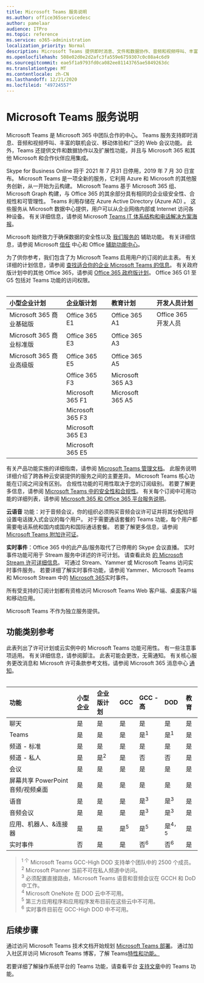 ```yaml
---
title: Microsoft Teams 服务说明
ms.author: office365servicedesc
author: pamelaar
audience: ITPro
ms.topic: reference
ms.service: o365-administration
localization_priority: Normal
description: Microsoft Teams 提供即时消息、文件和数据协作、音频和视频呼叫、丰富的联机会议、移动体验和广泛的 Web 会议功能。
ms.openlocfilehash: 508e02d0e2d2afc3fa559e6759307c0c08a4c6d9
ms.sourcegitcommit: eae5f1a9793fd0ca082ee81143765ae5849263dc
ms.translationtype: MT
ms.contentlocale: zh-CN
ms.lasthandoff: 12/21/2020
ms.locfileid: "49724557"
---
```

# <a name="microsoft-teams-service-description"></a>Microsoft Teams 服务说明

Microsoft Teams 是 Microsoft 365 中团队合作的中心。 Teams 服务支持即时消息、音频和视频呼叫、丰富的联机会议、移动体验和广泛的 Web 会议功能。 此外，Teams 还提供文件和数据协作以及扩展性功能，并且与 Microsoft 365 和其他 Microsoft 和合作伙伴应用集成。

Skype for Business Online 将于 2021 年 7 月[](https://techcommunity.microsoft.com/t5/Microsoft-Teams-Blog/Skype-for-Business-Online-to-Be-Retired-in-2021/ba-p/777833)31 日停用，2019 年 7 月 30 日宣布。 Microsoft Teams 是一项全新的服务，它利用 Azure 和 Microsoft 的其他服务创新，从一开始为云构建。 Microsoft Teams 基于 Microsoft 365 组、Microsoft Graph 构建，与 Office 365 的其余部分具有相同的企业级安全性、合规性和可管理性。 Teams 利用存储在 Azure Active Directory (Azure AD) 。 这些服务从 Microsoft 数据中心提供，用户可以从企业网络内部或 Internet 访问各种设备。 有关详细信息，请参阅 Microsoft [Teams IT 体系结构和电话解决方案海报](https://docs.microsoft.com/microsoftteams/teams-architecture-solutions-posters)。

Microsoft 始终致力于确保数据的安全性以及 [我们服务的](https://www.microsoft.com/trust-center/compliance/accessibility) 辅助功能。 有关详细信息，请参阅 Microsoft [信任](https://www.microsoft.com/trust-center) 中心和 Office [辅助功能中心](https://support.office.com/article/Office-Accessibility-Center-Resources-for-people-with-disabilities-ecab0fcf-d143-4fe8-a2ff-6cd596bddc6d)。

为了供你参考，我们包含了为 Microsoft Teams 启用用户的订阅的此主表。 有关详细的计划信息，请参阅 [查找适合你的企业 Microsoft Teams 的信息](https://www.microsoft.com/microsoft-365/microsoft-teams/compare-microsoft-teams-options?rtc=1)。 有关政府版计划中的其他 Office 365，请参阅 [Office 365 政府版计划](https://www.microsoft.com/microsoft-365/government/compare-office-365-government-plans)。 Office 365 G1 至 G5 包括对 Teams 功能的访问权限。<br><br>

| 小型企业计划 | 企业版计划 | 教育计划 | 开发人员计划 |
|:-----|:-----|:-----|:-----|
|Microsoft 365 商业基础版 <br/> |Office 365 E1 <br/> |Office 365 A1 <br/> |Office 365 开发人员 <br/> |
|Microsoft 365 商业标准版 <br/> |Office 365 E3 <br/> |Office 365 A3 <br/>|   <br/> |
|Microsoft 365 商业高级版 <br/> | Office 365 E5<br/> |Office 365 A5 <br/>  |  <br/> |
|  <br/> |Office 365 F3 <br/> |  Microsoft 365 A3<br/> |  <br/> |
|  <br/> |Microsoft 365 F1 <br/> |  Microsoft 365 A5<br/> |  <br/> |
|  <br/> |Microsoft 365 F3 <br/> |  <br/> |  <br/> |
|  <br/> |Microsoft 365 E3 <br/> |  <br/> |  <br/> |
|  <br/> |Microsoft 365 E5 <br/> |  <br/> |  <br/> |

有关产品功能实施的详细指南，请参阅 [Microsoft Teams 管理文档](https://docs.microsoft.com/MicrosoftTeams)。 此服务说明详细介绍了跨各种云安装提供的服务之间的主要差异。 Microsoft Teams 核心功能在订阅之间没有区别。 合规性功能的可用性取决于您的订阅级别。 若要了解更多信息，请参阅 [Microsoft Teams 中的安全性和合规性](https://docs.microsoft.com/microsoftteams/security-compliance-overview)。 有关每个订阅中可用功能的详细列表，请参阅 [Microsoft 365 和 Office 365 平台服务说明](https://docs.microsoft.com/office365/servicedescriptions/office-365-platform-service-description/office-365-platform-service-description)。

**云语音** 功能：对于音频会议，你的组织必须购买音频会议许可证并将其分配给将设置电话拨入式会议的每个用户。 对于需要通话套餐的 Teams 功能，每个用户都需要电话系统和国内或国内和国际通话套餐。 若要了解更多信息，请参阅 [Microsoft Teams 附加许可证](https://docs.microsoft.com/microsoftteams/teams-add-on-licensing/microsoft-teams-add-on-licensing)。

**实时事件**：Office 365 中的此产品/服务取代了已停用的 Skype 会议直播。 实时事件功能可用于 Stream 服务中详述的许可计划。 请查看此处 [的 Microsoft Stream 许可详细信息](https://docs.microsoft.com/stream/license-overview)。 可通过 Stream、Yammer 或 Microsoft Teams 访问实时事件服务。 若要详细了解实时事件功能，请参阅 Yammer、Microsoft Teams 和 Microsoft Stream 中的 [Microsoft 365](https://docs.microsoft.com/stream/live-event-m365)实时事件。

所有受支持的订阅计划都有资格访问 Microsoft Teams Web 客户端、桌面客户端和移动应用。

Microsoft Teams 不作为独立服务提供。

## <a name="feature-category-reference"></a>功能类别参考

此表列出了许可计划或云实例中的 Microsoft Teams 功能可用性。 有一些注意事项适用。 有关详细信息，请参阅脚注。 此表可能会更改，无需通知。 有关核心服务更改消息和 Microsoft 许可条款参考文档，请参阅 Microsoft 365 消息中心 [通知](https://www.microsoft.com/licensing/product-licensing/products)。<br><br>

| 功能 | 小型企业 | 企业版计划 | GCC | GCC - 高 | DOD | 教育 |
|:-----|:-----|:-----|:-----|:-----|:-----|:-----|
|聊天  <br/> |是  <br/> |是  <br/> |是  <br/> |是  <br/> |是  <br/> |是  <br/> |
|Teams  <br/> |是 <br/> |是 <br/> |是 <br/> |是<sup>1</sup>  <br/> |是<sup>1</sup>  <br/> |是  <br/> |
|频道 - 标准  <br/> |是  <br/> |是  <br/> |是  <br/> |是  <br/> |是  <br/> |是  <br/> |
|频道 - 私人  <br/> |是  <br/> |是<sup>2</sup>  <br/> |是 <br/> |否  <br/> |否 <br/> |是  <br/> |
|会议  <br/> |是  <br/> |是  <br/> |是  <br/> |是  <br/> |是  <br/> |是  <br/> |
|屏幕共享 PowerPoint 音频/视频桌面 <br/> |是  <br/> |是  <br/> |是  <br/> |是  <br/> |是  <br/> |是  <br/> |
|语音  <br/> |是  <br/> |是  <br/> |是  <br/> |是<sup>3</sup>  <br/> |是<sup>3</sup>  <br/> |是  <br/> |
|音频会议  <br/> |是  <br/> |是  <br/> |是  <br/> |是<sup>3</sup>  <br/> |是<sup>3</sup>  <br/> |是  <br/> |
|应用、机器人、&连接器  <br/> |是  <br/> |是  <br/> |是<sup>5</sup>  <br/> |是<sup>5</sup>  <br/> |是<sup>4，5</sup>  <br/> |是  <br/> |
|实时事件  <br/> |否  <br/> |是  <br/> |是  <br/> |否<sup>6</sup>  <br/> |否<sup>6</sup>  <br/> |是  <br/> |

> <sup>1 个</sup>  Microsoft Teams GCC-High DOD 支持单个团队中的 2500 个成员。<br/>
> <sup>2</sup> Microsoft Planner 当前不可在私人频道中访问。<br/>
> <sup>3</sup> 必须配置直接路由，Microsoft Teams 语音和音频会议在 GCCH 和 DoD 中工作。<br/>
> <sup>4</sup> Microsoft OneNote 在 DOD 云中不可用。<br/>
> <sup>5</sup> 第三方应用程序和应用程序发布目前在这些云中不可用。<br/>
> <sup>6</sup> 实时事件目前在 GCC-High DOD 中不可用。<br/>

## <a name="next-steps"></a>后续步骤

通过访问 Microsoft Teams 技术文档开始规划 [Microsoft Teams 部署](https://aka.ms/SuccessWithTeams)。 通过加入社区并访问 Microsoft Teams 博客，了解 Teams[特性和功能。](https://aka.ms/TeamsBlog)

若要详细了解操作系统平台的 Teams 功能，请查看平台 [支持文章](https://aka.ms/teamsfeaturesbyplatform)中的 Teams 功能。

